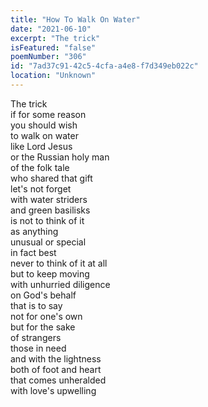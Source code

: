 ```yaml
---
title: "How To Walk On Water"
date: "2021-06-10"
excerpt: "The trick"
isFeatured: "false"
poemNumber: "306"
id: "7ad37c91-42c5-4cfa-a4e8-f7d349eb022c"
location: "Unknown"
---
```


The trick  
if for some reason  
you should wish  
to walk on water  
like Lord Jesus  
or the Russian holy man  
of the folk tale  
who shared that gift  
let's not forget  
with water striders  
and green basilisks  
is not to think of it  
as anything  
unusual or special  
in fact best  
never to think of it at all  
but to keep moving  
with unhurried diligence  
on God's behalf  
that is to say  
not for one's own  
but for the sake  
of strangers  
those in need  
and with the lightness  
both of foot and heart  
that comes unheralded  
with love's upwelling
